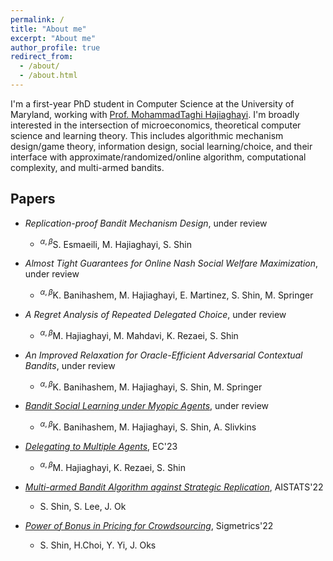 ```yaml
---
permalink: /
title: "About me"
excerpt: "About me"
author_profile: true
redirect_from: 
  - /about/
  - /about.html
---
```


I'm a first-year PhD student in Computer Science at the University of Maryland, working with [Prof. MohammadTaghi Hajiaghayi](http://www.cs.umd.edu/~hajiagha/).
I'm broadly interested in the intersection of microeconomics, theoretical computer science and learning theory.
This includes algorithmic mechanism design/game theory, information design, social learning/choice, and their interface with approximate/randomized/online algorithm, computational complexity, and multi-armed bandits.

## Papers
* *Replication-proof Bandit Mechanism Design*, under review
	* <sup>$\alpha,\beta$</sup>S. Esmaeili, M. Hajiaghayi, S. Shin

* *Almost Tight Guarantees for Online Nash Social Welfare Maximization*, under review
	* <sup>$\alpha,\beta$</sup>K. Banihashem, M. Hajiaghayi, E. Martinez, S. Shin, M. Springer

* *A Regret Analysis of Repeated Delegated Choice*, under review
	* <sup>$\alpha,\beta$</sup>M. Hajiaghayi, M. Mahdavi, K. Rezaei, S. Shin
	

* *An Improved Relaxation for Oracle-Efficient Adversarial Contextual Bandits*, under review
	* <sup>$\alpha,\beta$</sup>K. Banihashem, M. Hajiaghayi, S. Shin, M. Springer

* [*Bandit Social Learning under Myopic Agents*](https://arxiv.org/abs/2302.07425), under review
	* <sup>$\alpha,\beta$</sup>K. Banihashem, M. Hajiaghayi, S. Shin, A. Slivkins

* [*Delegating to Multiple Agents*](https://arxiv.org/abs/2305.03203), EC'23
	* <sup>$\alpha,\beta$</sup>M. Hajiaghayi, K. Rezaei, S. Shin

* [*Multi-armed Bandit Algorithm against Strategic Replication*](https://proceedings.mlr.press/v151/shin22a.html), AISTATS'22
	* S. Shin, S. Lee, J. Ok

* [*Power of Bonus in Pricing for Crowdsourcing*](https://yung-web.github.io/home/Publication/Conference/PowerofBonus_Sigmetrics_2022.pdf), Sigmetrics'22
	* S. Shin, H.Choi, Y. Yi, J. Oks
